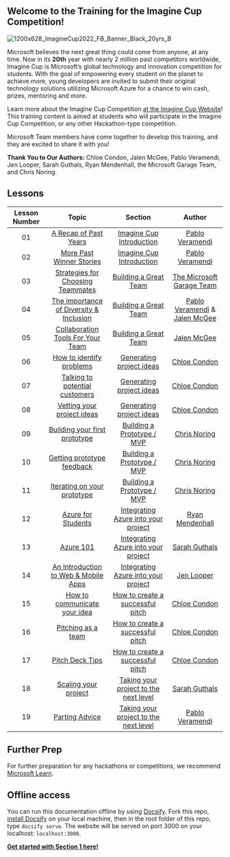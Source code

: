 ## Welcome to the Training for the Imagine Cup Competition!

![1200x628_ImagineCup2022_FB_Banner_Black_20yrs_B](https://user-images.githubusercontent.com/87670464/133935325-0cdcdfa1-8277-4892-99a3-7d3e089a0b8e.png)

Microsoft believes the next great thing could come from anyone, at any time. Now in its **20th** year with nearly 2 million past competitors worldwide, Imagine Cup is Microsoft’s global technology and innovation competition for students. With the goal of empowering every student on the planet to achieve more, young developers are invited to submit their original technology solutions utilizing Microsoft Azure for a chance to win cash, prizes, mentoring and more.

Learn more about the Imagine Cup Competition [at the Imagine Cup Website](https://imaginecup.microsoft.com/en-us/Events)!
This training content is aimed at students who will participate in the Imagine Cup Competition, or any other Hackathon-type competition.

Microsoft Team members have come together to develop this training, and they are excited to share it with you!

**Thank You to Our Authors:** Chloe Condon, Jalen McGee, Pablo Veramendi, Jen Looper, Sarah Guthals, Ryan Mendenhall, the Microsoft Garage Team, and Chris Noring. 

## Lessons

| Lesson Number | Topic | Section | Author |
| :-----------: | :---: | :----: | :----: | 
| 01 | [A Recap of Past Years](/1-Imagine-Cup-Introduction/1.1.A-Recap-of-Past-Years/README.md) | [Imagine Cup Introduction]( /1-Imagine-Cup-Introduction) | [Pablo Veramendi](https://twitter.com/IamPablo) |
| 02 | [More Past Winner Stories]( /1-Imagine-Cup-Introduction/2.More-Past-Winner-Stories/README.md) | [Imagine Cup Introduction]( /1-Imagine-Cup-Introduction) | [Pablo Veramendi](https://twitter.com/IamPablo) |
| 03 | [Strategies for Choosing Teammates](/2-Building-a-Team/1.Choosing-Your-Teammates/README.md) | [Building a Great Team](/2-Building-a-Team) | [The Microsoft Garage Team](https://www.microsoft.com/en-us/garage/) |
| 04 | [The importance of Diversity & Inclusion](/2-Building-a-Team/2.The-Importance-of-Diversity-&-Inclusion)  | [Building a Great Team]( /2-Building-a-Team) | [Pablo Veramendi](https://twitter.com/IamPablo) & [Jalen McGee](https://twitter.com/JalenMcG) |
| 05 | [Collaboration Tools For Your Team]( /2-Building-a-Team/3.Team-Collaboration-Tools/) | [Building a Great Team]( /2-Building-a-Team) | [Jalen McGee](https://twitter.com/JalenMcG) |
| 06 | [How to identify problems]( /3-Generating-Project-Ideas/1.How-to-Identify-Problems/README.md) | [Generating project ideas]( /3-Generating-Project-Ideas/README.md) | [Chloe Condon]( https://twitter.com/ChloeCondon) |
| 07 | [Talking to potential customers]( 3-Generating-Project-Ideas/2.Talking-to-Potential-Customers/README.md)  | [Generating project ideas]( /3-Generating-Project-Ideas/README.md) | [Chloe Condon]( https://twitter.com/ChloeCondon) |
| 08 | [Vetting your project ideas]( /3-Generating-Project-Ideas/3.Vetting-Your-Project-Ideas/README.md) | [Generating project ideas]( /3-Generating-Project-Ideas) | [Chloe Condon]( https://twitter.com/ChloeCondon) |
| 09 | [Building your first prototype]( /4-Building-A-Prototype/1.Building-Your-First-Prototype/README.md) | [Building a Prototype / MVP]( /4-Building-A-Prototype/README.md) | [Chris Noring](https://twitter.com/chris_noring) |
| 10 | [Getting prototype feedback]( /4-Building-A-Prototype/2.Getting-Prototype-Feedback/README.md) | [Building a Prototype / MVP]( /4-Building-A-Prototype/README.md) | [Chris Noring](https://twitter.com/chris_noring) |
| 11 | [Iterating on your prototype]( /4-Building-A-Prototype/3.Iterating-On-Your-Prototype/README.md) | [Building a Prototype / MVP]( /4-Building-A-Prototype/README.md) | [Chris Noring](https://twitter.com/chris_noring) |
| 12 | [Azure for Students]( /5-Integrating-Azure/1.Azure-For-Students/README.md) | [Integrating Azure into your project]( /5-Integrating-Azure/README.md) | [Ryan Mendenhall](https://www.linkedin.com/in/rymend/) |
| 13 | [Azure 101]( /5-Integrating-Azure/2.Azure-101/README.md) | [Integrating Azure into your project]( /5-Integrating-Azure/README.md) | [Sarah Guthals](https://twitter.com/drguthals) |
| 14 | [An Introduction to Web & Mobile Apps]( /5-Integrating-Azure/3.An-Intro-to-Web-&-Mobile-Apps/README.md) | [Integrating Azure into your project]( /5-Integrating-Azure/README.md) | [Jen Looper](https://twitter.com/jenlooper) |
| 15 | [How to communicate your idea](/6-Successful-Pitch/1.Communicating-Your-Idea/README.md) | [How to create a successful pitch](/6-Successful-Pitch/README.md) | [Chloe Condon](https://twitter.com/ChloeCondon) |
| 16 | [Pitching as a team]( /6-Successful-Pitch/2.Pitching-as-a-Team/README.md) | [How to create a successful pitch](/6-Successful-Pitch/README.md) | [Chloe Condon](https://twitter.com/ChloeCondon) |
| 17 | [Pitch Deck Tips]( /6-Successful-Pitch/3.Pitch-Deck-Tips/README.md)  | [How to create a successful pitch](/6-Successful-Pitch/README.md) | [Chloe Condon](https://twitter.com/ChloeCondon) |
| 18 | [Scaling your project]( /7-Next-Level/1.Scaling-Your-Project/README.md) | [Taking your project to the next level]( /7-Next-Level/README.md) | [Sarah Guthals](https://twitter.com/drguthals) |
| 19 | [Parting Advice]( /7-Next-Level/2.Parting-Words-&-Advice/README.md) | [Taking your project to the next level]( /7-Next-Level/README.md) | [Pablo Veramendi](https://twitter.com/IamPablo) |

## Further Prep

For further preparation for any hackathons or competitions, we recommend [Microsoft Learn](https://docs.microsoft.com/learn).
## Offline access

You can run this documentation offline by using [Docsify](https://docsify.js.org/#/). Fork this repo, [install Docsify](https://docsify.js.org/#/quickstart) on your local machine,  then in the root folder of this repo, type `docsify serve`. The website will be served on port 3000 on your localhost: `localhost:3000`.


[**Get started with Section 1 here!**](/1-Imagine-Cup-Introduction/README.md)

